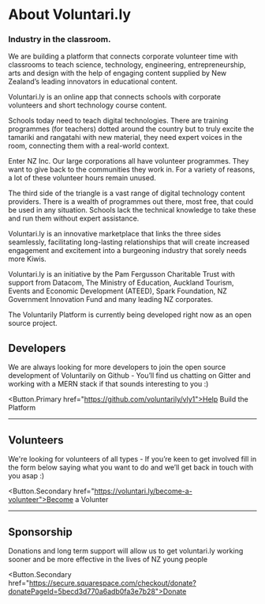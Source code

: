 # About Voluntari.ly

### Industry in the classroom.

We are building a platform that connects corporate volunteer time with classrooms to teach science, technology, engineering, entrepreneurship, arts and design with the help of engaging content supplied by New Zealand’s leading innovators in educational content.

Voluntari.ly is an online app that connects schools with corporate volunteers and short technology course content. 

Schools today need to teach digital technologies. There are training programmes (for teachers) dotted around the country but to truly excite the tamariki and rangatahi with new material, they need expert voices in the room, connecting them with a real-world context. 

Enter NZ Inc. Our large corporations all have volunteer programmes. They want to give back to the communities they work in. For a variety of reasons, a lot of these volunteer hours remain unused.

The third side of the triangle is a vast range of digital technology content providers. There is a wealth of programmes out there, most free, that could be used in any situation. Schools lack the technical knowledge to take these and run them without expert assistance.

Voluntari.ly is an innovative marketplace that links the three sides seamlessly, facilitating long-lasting relationships that will create increased engagement and excitement into a burgeoning industry that sorely needs more Kiwis.

Voluntari.ly is an initiative by the Pam Fergusson Charitable Trust with support from Datacom, The Ministry of Education, Auckland Tourism, Events and Economic Development (ATEED), Spark Foundation, NZ Government Innovation Fund and many leading NZ corporates.

The Voluntarily Platform is currently being developed right now as an open source project.

## Developers 
We are always looking for more developers to join the open source development of Voluntarily on Github - You’ll find us chatting on Gitter and working with a MERN stack if that sounds interesting to you :)

<Button.Primary href="https://github.com/voluntarily/vly1">Help Build the Platform</Button>

----

## Volunteers 
We're looking for volunteers of all types - If you’re keen to get involved fill in the form below saying what you want to do and we’ll get back in touch with you asap :)

<Button.Secondary href="https://voluntari.ly/become-a-volunteer">Become a Volunter</Button>

----

## Sponsorship 
Donations and long term support will allow us to get voluntari.ly working sooner and be more effective in the lives of NZ young people

<Button.Secondary href="https://secure.squarespace.com/checkout/donate?donatePageId=5becd3d770a6adb0fa3e7b28">Donate</Button>

